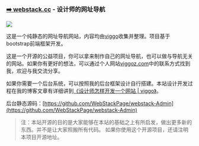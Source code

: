 ### [➡️ webstack.cc](https://webstack.cc) - 设计师的网址导航
![](http://www.webstack.cc/assets/images/webstack_banner_cn.png)

这是一个纯静态的网址导航网站，内容均由[viggo](http://viggoz.com)收集并整理。项目基于bootstrap前端框架开发。


这是一个开源的公益项目，你可以拿来制作自己的网址导航，也可以做与导航无关的网站。如果你有更好的想法，可以通过个人网站[viggoz.com](http://viggoz.com)中的联系方式找到我，欢迎与我交流分享。


如果你需要一个后台系统，可以按照我的后台框架设计自行搭建。本站设计开发过程在我的博客文章有详细讲到[《设计师怎样开发一个网站 \| viggo》](http://blog.viggoz.com/2018/01/03/2018-01-03-webstack/)。

后台静态源码：[https://github.com/WebStackPage/webstack-Admin](https://github.com/WebStackPage/webstack-Admin)

> 注：本站开源的目的是大家能够在本站的基础之上有所启发，做出更多新的东西。并不是让大家照搬所有代码。
> 如果你使用这个开源项目，还请注明本项目开源地址。


